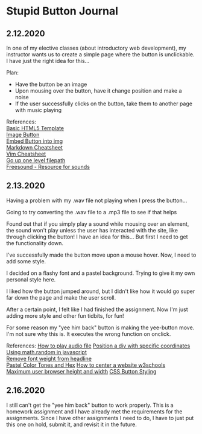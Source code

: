 # Stupid Button Journal

## 2.12.2020
In one of my elective classes (about introductory web development), my instructor wants us to create a simple page where the button is unclickable. I have just the right idea for this... 

Plan:  
- Have the button be an image
- Upon mousing over the button, have it change position and make a noise
- If the user successfully clicks on the button, take them to another page with music playing


References:  
[Basic HTML5 Template](https://www.sitepoint.com/a-basic-html5-template/)  
[Image Button](https://www.w3schools.com/tags/tryit.asp?filename=tryhtml_input_alt)  
[Embed Button into img](https://stackoverflow.com/questions/8683528/embed-image-in-a-button-element)  
[Markdown Cheatsheet](https://github.com/adam-p/markdown-here/wiki/Markdown-Cheatsheet)  
[Vim Cheatsheet](https://vim.rtorr.com/)  
[Go up one level filepath](https://stackoverflow.com/questions/4810927/how-to-go-up-a-level-in-the-src-path-of-a-url-in-html)  
[Freesound - Resource for sounds](https://freesound.org/)  

## 2.13.2020
Having a problem with my .wav file not playing when I press the button...  

Going to try converting the .wav file to a .mp3 file to see if that helps 

Found out that if you simply play a sound while mousing over an element, the sound won't play unless the user has interacted with the site, like through clicking the button! I have an idea for this... But first I need to get the functionality down. 

I've successfully made the button move upon a mouse hover. Now, I need to add some style.  

I decided on a flashy font and a pastel background. Trying to give it my own personal style here. 

I liked how the button jumped around, but I didn't like how it would go super far down the page and make the user scroll. 

After a certain point, I felt like I had finished the assignment. Now I'm just adding more style and other fun tidbits, for fun!  

For some reason my "yee him back" button is making the yee-button move. I'm not sure why this is. It executes the wrong function on onclick.  


References:
[How to play audio file](https://stackoverflow.com/questions/47893690/how-to-play-an-audio-file-from-an-external-url-using-javascript)
[Position a div with specific coordinates](https://stackoverflow.com/questions/6802956/how-to-position-a-div-in-a-specific-coordinates)  
[Using math.random in javascript](https://medium.com/@josephcardillo/using-math-random-in-javascript-c49eff920b11)  
[Remove font weight from headline](https://stackoverflow.com/questions/8079070/how-to-remove-the-bold-from-a-headline)  
[Pastel Color Tones and Hex](https://www.schemecolor.com/pastel-color-tones.php) 
[How to center a website w3schools](https://www.w3schools.com/howto/howto_css_center_website.asp)   
[Maximum user browser height and width](https://stackoverflow.com/questions/15327829/how-to-find-using-javascript-the-maximum-users-browser-window-width-and-current)
[CSS Button Styling](https://www.w3schools.com/css/css3_buttons.asp)  


## 2.16.2020
I still can't get the "yee him back" button to work properly. This is a homework assignment and I have already met the requirements for the assignments. Since I have other assignments I need to do, I have to just put this one on hold, submit it, and revisit it in the future.


